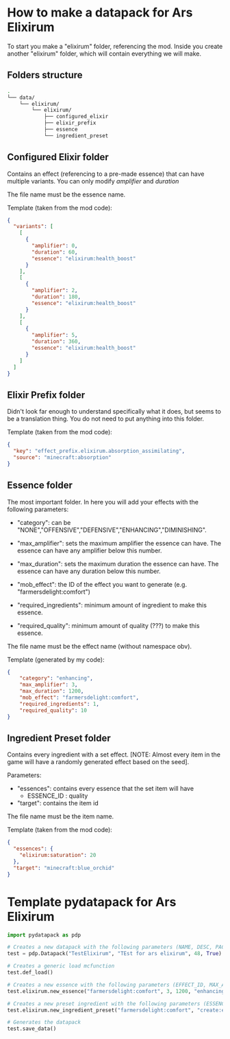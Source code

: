 # How to make a datapack for Ars Elixirum

To start you make a "elixirum" folder, referencing the mod. Inside you create another "elixirum" folder, which will contain everything we will make.

## Folders structure

```bash
.
└── data/
    └── elixirum/
        └── elixirum/
            ├── configured_elixir
            ├── elixir_prefix
            ├── essence
            └── ingredient_preset
```

## Configured Elixir folder

Contains an effect (referencing to a pre-made essence) that can have multiple variants.
You can only modify *amplifier* and *duration*

The file name must be the essence name.

Template (taken from the mod code):

```json
{
  "variants": [
    [
      {
        "amplifier": 0,
        "duration": 60,
        "essence": "elixirum:health_boost"
      }
    ],
    [
      {
        "amplifier": 2,
        "duration": 180,
        "essence": "elixirum:health_boost"
      }
    ],
    [
      {
        "amplifier": 5,
        "duration": 360,
        "essence": "elixirum:health_boost"
      }
    ]
  ]
}
```

## Elixir Prefix folder

Didn't look far enough to understand specifically what it does, but seems to be a translation thing. You do not need to put anything into this folder.

Template (taken from the mod code):
```json
{
  "key": "effect_prefix.elixirum.absorption_assimilating",
  "source": "minecraft:absorption"
}
```

## Essence folder

The most important folder. In here you will add your effects with the following parameters:

- "category": can be "NONE","OFFENSIVE","DEFENSIVE","ENHANCING","DIMINISHING".

- "max_amplifier": sets the maximum amplifier the essence can have. The essence can have any amplifier below this number.

- "max_duration": sets the maximum duration the essence can have. The essence can have any duration below this number.

- "mob_effect": the ID of the effect you want to generate (e.g. "farmersdelight:comfort")

- "required_ingredients": minimum amount of ingredient to make this essence.

- "required_quality": minimum amount of quality (???) to make this essence.

The file name must be the effect name (without namespace obv).

Template (generated by my code):

```json
{
    "category": "enhancing",
    "max_amplifier": 3,
    "max_duration": 1200,
    "mob_effect": "farmersdelight:comfort",
    "required_ingredients": 1,
    "required_quality": 10
}
```

## Ingredient Preset folder
Contains every ingredient with a set effect. [NOTE: Almost every item in the game will have a randomly generated effect based on the seed].

Parameters:

- "essences": contains every essence that the set item will have
    - ESSENCE_ID : quality
- "target": contains the item id

The file name must be the item name.

Template (taken from the mod code):

```json
{
  "essences": {
    "elixirum:saturation": 20
  },
  "target": "minecraft:blue_orchid"
}
```

# Template pydatapack for Ars Elixirum

```python
import pydatapack as pdp

# Creates a new datapack with the following parameters (NAME, DESC, PACK_FORMAT, VERBOSE_LOG)
test = pdp.Datapack("TestElixirum", "TEst for ars elixirum", 48, True)

# Creates a generic load mcfunction
test.def_load()

# Creates a new essence with the following parameters (EFFECT_ID, MAX_AMPLIFICATION, MAX_DURATION, CATEGORY, MIN_INGREDIENTS, MIN_QUALITY)
test.elixirum.new_essence("farmersdelight:comfort", 3, 1200, "enhancing", 1, 10)

# Creates a new preset ingredient with the following parameters (ESSENCE [can be string or list], INGREDIENT_ID, WEIGHT)
test.elixirum.new_ingredient_preset("farmersdelight:comfort", "create:experience_nugget", 20)

# Generates the datapack
test.save_data()
```
